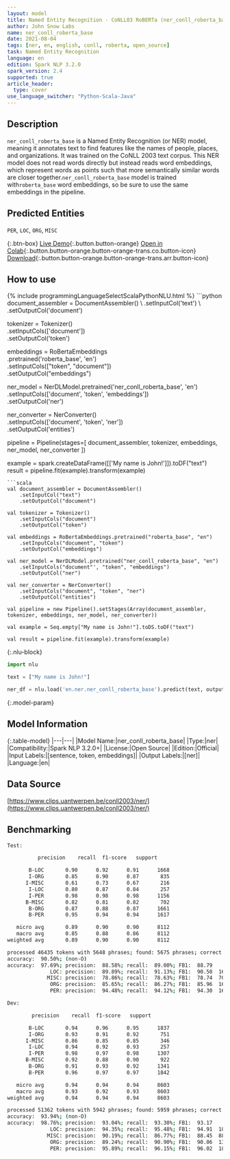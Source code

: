 ```yaml
---
layout: model
title: Named Entity Recognition - CoNLL03 RoBERTa (ner_conll_roberta_base)
author: John Snow Labs
name: ner_conll_roberta_base
date: 2021-08-04
tags: [ner, en, english, conll, roberta, open_source]
task: Named Entity Recognition
language: en
edition: Spark NLP 3.2.0
spark_version: 2.4
supported: true
article_header:
  type: cover
use_language_switcher: "Python-Scala-Java"
---
```


## Description

`ner_conll_roberta_base` is a Named Entity Recognition (or NER) model, meaning it annotates text to find features like the names of people, places, and organizations. It was trained on the CoNLL 2003 text corpus. This NER model does not read words directly but instead reads word embeddings, which represent words as points such that more semantically similar words are closer together.`ner_conll_roberta_base` model is trained with`roberta_base` word embeddings, so be sure to use the same embeddings in the pipeline.

## Predicted Entities

`PER`, `LOC`, `ORG`, `MISC`

{:.btn-box}
[Live Demo](https://demo.johnsnowlabs.com/public/NER_EN){:.button.button-orange}
[Open in Colab](https://colab.research.google.com/github/JohnSnowLabs/spark-nlp-workshop/blob/master/tutorials/streamlit_notebooks/NER_EN.ipynb){:.button.button-orange.button-orange-trans.co.button-icon}
[Download](https://s3.amazonaws.com/auxdata.johnsnowlabs.com/public/models/ner_conll_roberta_base_en_3.2.0_2.4_1628080425702.zip){:.button.button-orange.button-orange-trans.arr.button-icon}

## How to use



<div class="tabs-box" markdown="1">
{% include programmingLanguageSelectScalaPythonNLU.html %}
```python
document_assembler = DocumentAssembler() \
    .setInputCol('text') \
    .setOutputCol('document')

tokenizer = Tokenizer() \
    .setInputCols(['document']) \
    .setOutputCol('token')

embeddings = RoBertaEmbeddings\
      .pretrained('roberta_base', 'en')\
      .setInputCols(["token", "document"])\
      .setOutputCol("embeddings")

ner_model = NerDLModel.pretrained('ner_conll_roberta_base', 'en') \
    .setInputCols(['document', 'token', 'embeddings']) \
    .setOutputCol('ner')

ner_converter = NerConverter() \
    .setInputCols(['document', 'token', 'ner']) \
    .setOutputCol('entities')

pipeline = Pipeline(stages=[
    document_assembler, 
    tokenizer,
    embeddings,
    ner_model,
    ner_converter
])

example = spark.createDataFrame([['My name is John!']]).toDF("text")
result = pipeline.fit(example).transform(example)
```
```scala
val document_assembler = DocumentAssembler() 
    .setInputCol("text") 
    .setOutputCol("document")

val tokenizer = Tokenizer() 
    .setInputCols("document") 
    .setOutputCol("token")

val embeddings = RoBertaEmbeddings.pretrained("roberta_base", "en")
    .setInputCols("document", "token") 
    .setOutputCol("embeddings")

val ner_model = NerDLModel.pretrained("ner_conll_roberta_base", "en") 
    .setInputCols("document"', "token", "embeddings") 
    .setOutputCol("ner")

val ner_converter = NerConverter() 
    .setInputCols("document", "token", "ner") 
    .setOutputCol("entities")

val pipeline = new Pipeline().setStages(Array(document_assembler, tokenizer, embeddings, ner_model, ner_converter))

val example = Seq.empty["My name is John!"].toDS.toDF("text")

val result = pipeline.fit(example).transform(example)
```

{:.nlu-block}
```python
import nlu

text = ["My name is John!"]

ner_df = nlu.load('en.ner.ner_conll_roberta_base').predict(text, output_level='token')
```
</div>

{:.model-param}
## Model Information

{:.table-model}
|---|---|
|Model Name:|ner_conll_roberta_base|
|Type:|ner|
|Compatibility:|Spark NLP 3.2.0+|
|License:|Open Source|
|Edition:|Official|
|Input Labels:|[sentence, token, embeddings]|
|Output Labels:|[ner]|
|Language:|en|

## Data Source

[https://www.clips.uantwerpen.be/conll2003/ner/](https://www.clips.uantwerpen.be/conll2003/ner/)

## Benchmarking

```bash
Test:

          precision    recall  f1-score   support

       B-LOC       0.90      0.92      0.91      1668
       I-ORG       0.85      0.90      0.87       835
      I-MISC       0.61      0.73      0.67       216
       I-LOC       0.80      0.87      0.84       257
       I-PER       0.98      0.98      0.98      1156
      B-MISC       0.82      0.81      0.82       702
       B-ORG       0.87      0.88      0.87      1661
       B-PER       0.95      0.94      0.94      1617

   micro avg       0.89      0.90      0.90      8112
   macro avg       0.85      0.88      0.86      8112
weighted avg       0.89      0.90      0.90      8112

processed 46435 tokens with 5648 phrases; found: 5675 phrases; correct: 5027.
accuracy:  90.50%; (non-O)
accuracy:  97.69%; precision:  88.58%; recall:  89.00%; FB1:  88.79
              LOC: precision:  89.89%; recall:  91.13%; FB1:  90.50  1691
             MISC: precision:  78.86%; recall:  78.63%; FB1:  78.74  700
              ORG: precision:  85.65%; recall:  86.27%; FB1:  85.96  1673
              PER: precision:  94.48%; recall:  94.12%; FB1:  94.30  1611

Dev:

        precision    recall  f1-score   support

       B-LOC       0.94      0.96      0.95      1837
       I-ORG       0.93      0.91      0.92       751
      I-MISC       0.86      0.85      0.85       346
       I-LOC       0.94      0.92      0.93       257
       I-PER       0.98      0.97      0.98      1307
      B-MISC       0.92      0.88      0.90       922
       B-ORG       0.91      0.93      0.92      1341
       B-PER       0.96      0.97      0.97      1842

   micro avg       0.94      0.94      0.94      8603
   macro avg       0.93      0.92      0.93      8603
weighted avg       0.94      0.94      0.94      8603

processed 51362 tokens with 5942 phrases; found: 5959 phrases; correct: 5544.
accuracy:  93.94%; (non-O)
accuracy:  98.76%; precision:  93.04%; recall:  93.30%; FB1:  93.17
              LOC: precision:  94.35%; recall:  95.48%; FB1:  94.91  1859
             MISC: precision:  90.19%; recall:  86.77%; FB1:  88.45  887
              ORG: precision:  89.24%; recall:  90.90%; FB1:  90.06  1366
              PER: precision:  95.89%; recall:  96.15%; FB1:  96.02  1847
```